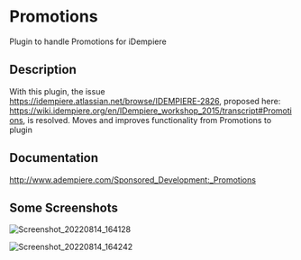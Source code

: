 # Promotions
Plugin to handle Promotions for iDempiere

## Description
With this plugin, the issue https://idempiere.atlassian.net/browse/IDEMPIERE-2826, proposed here: https://wiki.idempiere.org/en/IDempiere_workshop_2015/transcript#Promotions, is resolved.
Moves and improves functionality from Promotions to plugin

## Documentation
http://www.adempiere.com/Sponsored_Development:_Promotions

## Some Screenshots

![Screenshot_20220814_164128](https://user-images.githubusercontent.com/13411451/184554219-4eea9848-1d88-4331-b218-31fe1bf71f58.png)

![Screenshot_20220814_164242](https://user-images.githubusercontent.com/13411451/184554220-8fe8a8e5-1697-4d2f-ab5d-4083663607af.png)
